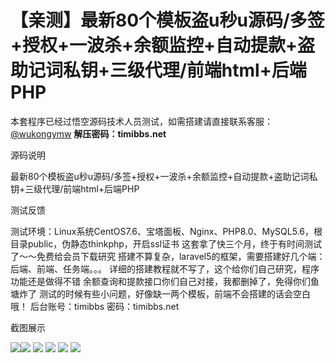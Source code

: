 # 【亲测】最新80个模板盗u秒u源码/多签+授权+一波杀+余额监控+自动提款+盗助记词私钥+三级代理/前端html+后端PHP

本套程序已经过悟空源码技术人员测试，如需搭建请直接联系客服：[@wukongymw](http://t.me/wukongymw)
**解压密码：timibbs.net**

源码说明

最新80个模板盗u秒u源码/多签+授权+一波杀+余额监控+自动提款+盗助记词私钥+三级代理/前端html+后端PHP

测试反馈

测试环境：Linux系统CentOS7.6、宝塔面板、Nginx、PHP8.0、MySQL5.6，根目录public，伪静态thinkphp，开启ssl证书
这套拿了快三个月，终于有时间测试了～～免费给会员下载研究
搭建不算复杂，laravel5的框架，需要搭建好几个端：后端、前端、任务端。。。
详细的搭建教程就不写了，这个给你们自己研究，程序功能还是做得不错
余额查询和提款接口你们自己对接，我都删掉了，免得你们鱼塘炸了
测试的时候有些小问题，好像缺一两个模板，前端不会搭建的话会空白哦！
后台账号：timibbs
密码：timibbs.net

截图展示

[![](https://wukongymw.com/wp-content/uploads/2024/04/16af9164dd7869b.png)](https://wukongymw.com/wp-content/uploads/2024/04/16af9164dd7869b.png)[![](https://wukongymw.com/wp-content/uploads/2024/04/7fbccbf468abab3.png)](https://wukongymw.com/wp-content/uploads/2024/04/7fbccbf468abab3.png)
[![](https://wukongymw.com/wp-content/uploads/2024/04/a044e46ed82a112.png)](https://wukongymw.com/wp-content/uploads/2024/04/a044e46ed82a112.png)
[![](https://wukongymw.com/wp-content/uploads/2024/04/0a9f63d34c2d956.png)](https://wukongymw.com/wp-content/uploads/2024/04/0a9f63d34c2d956.png)
[![](https://wukongymw.com/wp-content/uploads/2024/04/f497bbc867bd113.png)](https://wukongymw.com/wp-content/uploads/2024/04/f497bbc867bd113.png)
[![](https://wukongymw.com/wp-content/uploads/2024/04/ee450bd9ffb2105.png)](https://wukongymw.com/wp-content/uploads/2024/04/ee450bd9ffb2105.png)